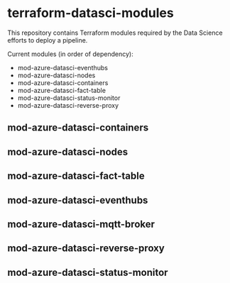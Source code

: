 # terraform-datasci-modules

This repository contains Terraform modules required by the Data Science efforts to deploy a pipeline.

Current modules (in order of dependency):

- mod-azure-datasci-eventhubs
- mod-azure-datasci-nodes
- mod-azure-datasci-containers
- mod-azure-datasci-fact-table
- mod-azure-datasci-status-monitor
- mod-azure-datasci-reverse-proxy

## mod-azure-datasci-containers

## mod-azure-datasci-nodes

## mod-azure-datasci-fact-table

## mod-azure-datasci-eventhubs

## mod-azure-datasci-mqtt-broker

## mod-azure-datasci-reverse-proxy

## mod-azure-datasci-status-monitor
